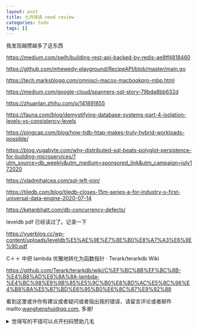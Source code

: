 ```yaml
---
layout: post
title: 七月待读 need review 
categories: todo
tags: []
---
```

  



我发现越攒越多了这东西



https://medium.com/swlh/building-rest-api-backed-by-redis-ae8ff4818460

https://github.com/mhewedy-playground/RecipeAPI/blob/master/main.go



https://tech.marksblogg.com/omnisci-macos-macbookpro-mbp.html

https://medium.com/google-cloud/spanners-sql-story-79bda8bb632d

https://zhuanlan.zhihu.com/p/141891855

https://fauna.com/blog/demystifying-database-systems-part-4-isolation-levels-vs-consistency-levels

https://pingcap.com/blog/how-tidb-htap-makes-truly-hybrid-workloads-possible/

https://blog.yugabyte.com/why-distributed-sql-beats-polyglot-persistence-for-building-microservices/?utm_source=db_weekly&utm_medium=sponsored_link&utm_campaign=july172020

https://vladmihalcea.com/sql-left-join/

https://tiledb.com/blog/tiledb-closes-15m-series-a-for-industry-s-first-universal-data-engine-2020-07-14

https://ketanbhatt.com/db-concurrency-defects/



leveldb pdf 已经读过了。记录一下

https://yuerblog.cc/wp-content/uploads/leveldb%E5%AE%9E%E7%8E%B0%E8%A7%A3%E6%9E%90.pdf

C＋＋ 中把 lambda 优雅地转化为函数指针 · Terark/terarkdb Wiki

https://github.com/Terark/terarkdb/wiki/C%EF%BC%8B%EF%BC%8B-%E4%B8%AD%E6%8A%8A-lambda-%E4%BC%98%E9%9B%85%E5%9C%B0%E8%BD%AC%E5%8C%96%E4%B8%BA%E5%87%BD%E6%95%B0%E6%8C%87%E9%92%88


看到这里或许你有建议或者疑问或者指出我的错误，请留言评论或者邮件mailto:wanghenshui@qq.com, 多谢! 
<details>
<summary>觉得写的不错可以点开扫码赞助几毛</summary>
<img src="https://wanghenshui.github.io/assets/wepay.png" alt="微信转账">
</details>